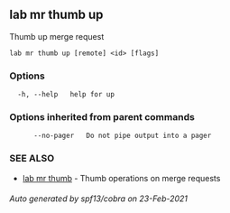 ## lab mr thumb up

Thumb up merge request

```
lab mr thumb up [remote] <id> [flags]
```

### Options

```
  -h, --help   help for up
```

### Options inherited from parent commands

```
      --no-pager   Do not pipe output into a pager
```

### SEE ALSO

* [lab mr thumb](lab_mr_thumb.md)	 - Thumb operations on merge requests

###### Auto generated by spf13/cobra on 23-Feb-2021
